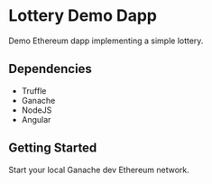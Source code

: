 # Lottery Demo Dapp
Demo Ethereum dapp implementing a simple lottery.

## Dependencies
* Truffle
* Ganache
* NodeJS
* Angular

## Getting Started
Start your local Ganache dev Ethereum network.